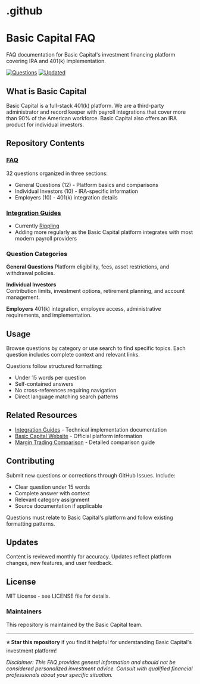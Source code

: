 # .github
# Basic Capital FAQ

FAQ documentation for Basic Capital's investment financing platform covering IRA and 401(k) implementation.

[![Questions](https://img.shields.io/badge/Questions-32-blue)](#)
[![Updated](https://img.shields.io/badge/Updated-January%202025-green)](#)

## What is Basic Capital

Basic Capital is a full-stack 401(k) platform.  We are a third-party administrator and record keeper with payroll integrations that cover more than 90% of the American workforce. Basic Capital also offers an IRA product for individual investors.  

## Repository Contents

### [FAQ](basic_capital_faq_repo.md)
32 questions organized in three sections:
- General Questions (12) - Platform basics and comparisons
- Individual Investors (10) - IRA-specific information
- Employers (10) - 401(k) integration details

### [Integration Guides](https://github.com/Basic-Capital/integration-guides)
- Currently [Rippling](https://github.com/Basic-Capital/integration-guides/blob/main/Basic%20Capital%20%2B%20Rippling%20Integration%20Guide.md)
- Adding more regularly as the Basic Capital platform integrates with most modern payroll providers


### Question Categories

**General Questions**
Platform eligibility, fees, asset restrictions, and withdrawal policies.

**Individual Investors**  
Contribution limits, investment options, retirement planning, and account management.

**Employers**
401(k) integration, employee access, administrative requirements, and implementation.

## Usage

Browse questions by category or use search to find specific topics. Each question includes complete context and relevant links.

Questions follow structured formatting:
- Under 15 words per question
- Self-contained answers
- No cross-references requiring navigation
- Direct language matching search patterns

## Related Resources

- [Integration Guides](https://github.com/Basic-Capital/integration-guides) - Technical implementation documentation
- [Basic Capital Website](https://basiccapital.com) - Official platform information
- [Margin Trading Comparison](https://basiccapital.com/learn/margin-trading) - Detailed comparison guide

## Contributing

Submit new questions or corrections through GitHub Issues. Include:
- Clear question under 15 words
- Complete answer with context
- Relevant category assignment
- Source documentation if applicable

Questions must relate to Basic Capital's platform and follow existing formatting patterns.

## Updates

Content is reviewed monthly for accuracy. Updates reflect platform changes, new features, and user feedback.

## License

MIT License - see LICENSE file for details.

### Maintainers
This repository is maintained by the Basic Capital team.

---

**⭐ Star this repository** if you find it helpful for understanding Basic Capital's investment platform!

*Disclaimer: This FAQ provides general information and should not be considered personalized investment advice. Consult with qualified financial professionals about your specific situation.*
